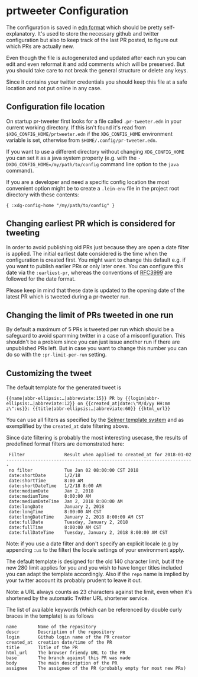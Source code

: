 # prtweeter Configuration

The configuration is saved in [edn format](http://edn-format.org/)
which should be pretty self-explanatory. It's used to store the
necessary github and twitter configuration but also to keep track of
the last PR posted, to figure out which PRs are actually new.

Even though the file is autogenerated and updated after each run you
can edit and even reformat it and add comments which will be
preserved. But you should take care to not break the general structure
or delete any keys.

Since it contains your twitter credentials you should keep this file
at a safe location and not put online in any case.

## Configuration file location

On startup pr-tweeter first
looks for a file called `.pr-tweeter.edn` in your current working
directory. If this isn't found it's read from
`$XDG_CONFIG_HOME/prtweeter.edn` if the `XDG_CONFIG_HOME` environment
variable is set, otherwise from `$HOME/.config/pr-tweeter.edn`.

If you want to use a different directory without changing
`XDG_CONFIG_HOME` you can set it as a java system property (e.g. with
the `-DXDG_CONFIG_HOME=/my/path/to/config` command line option to the
`java` command).

If you are a developer and need a specific config location the most
convenient option might be to create a `.lein-env` file in the project
root directory with these contents:

    { :xdg-config-home "/my/path/to/config" }

## Changing earliest PR which is considered for tweeting

In order to avoid publishing old PRs just because they are open a date
filter is applied. The initial earliest date considered is the time
when the configuration is created first. You might want to change this
default e.g. if you want to publish earlier PRs or only later ones.
You can configure this date via the `:earliest-pr`, whereas the
conventions of [RFC3999](https://tools.ietf.org/html/rfc3339) are
followed for the date format.

Please keep in mind that these date is updated to the opening date of
the latest PR which is tweeted during a pr-tweeter run.

## Changing the limit of PRs tweeted in one run

By default a maximum of 5 PRs is tweeted per run which should be a
safeguard to avoid spamming twitter in a case of a misconfiguration.
This shouldn't be a problem since you can just issue another run if
there are unpublished PRs left. But in case you want to change this
number you can do so with the `:pr-limit-per-run` setting.

## Customizing the tweet

The default template for the generated tweet is

    {{name|abbr-ellipsis:…|abbreviate:15}} PR by {{login|abbr-ellipsis:…|abbreviate:12}} on {{created_at|date:\"M/d/yy HH:mm z\":us}}: {{title|abbr-ellipsis:…|abbreviate:60}} {{html_url}}

You can use all filters as specified by the [Selmer template
system](https://github.com/yogthos/Selmer#filters) and as exemplified
by the `created_at` date filtering above.

Since date filtering is probably the most interesting usecase, the
results of predefined format filters are demonstrated here:

     Filter               Result when applied to created_at for 2018-01-02
    -----------------------------------------------------------------------
     no filter            Tue Jan 02 08:00:00 CST 2018
     date:shortDate       1/2/18
     date:shortTime       8:00 AM
     date:shortDateTime   1/2/18 8:00 AM
     date:mediumDate      Jan 2, 2018
     date:mediumTime      8:00:00 AM
     date:mediumDateTime  Jan 2, 2018 8:00:00 AM
     date:longDate        January 2, 2018
     date:longTime        8:00:00 AM CST
     date:longDateTime    January 2, 2018 8:00:00 AM CST
     date:fullDate        Tuesday, January 2, 2018
     date:fullTime        8:00:00 AM CST
     date:fullDateTime    Tuesday, January 2, 2018 8:00:00 AM CST

Note: if you use a date filter and don't specify an explicit locale
(e.g by appending `:us` to the filter) the locale settings of your
environment apply.

The default template is designed for the old 140 character limit, but
if the new 280 limit applies for you and you wish to have longer
titles included you can adapt the template accordingly. Also if the
`repo` name is implied by your twitter account its probably prudent to
leave it out.

Note: a URL always counts as 23 characters against the limit, even
when it's shortened by the automatic Twitter URL shortener service.

The list of available keywords (which can be referenced by double
curly braces in the template)  is as follows

    name        Name of the repository
    descr       Description of the repository
    login       Github login name of the PR creator
    created_at  creation date/time of the PR
    title       Title of the PR
    html_url    The browser friendy URL to the PR
    base        The branch against this PR was made
    body        The main description of the PR
    assignee    The assignee of the PR (probably empty for most new PRs)
